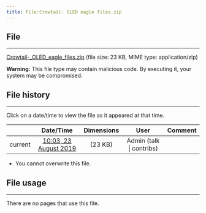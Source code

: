 ```yaml
---
title: File:Crowtail- OLED eagle files.zip
---
```


## File
--------

[Crowtail-_OLED_eagle_files.zip](https://wiki.elecrow.com/images/3/30/Crowtail-_OLED_eagle_files.zip) (file size: 23 KB, MIME type: application/zip)

**Warning:** This file type may contain malicious code. By executing it, your system may be compromised.

## File history
--------

Click on a date/time to view the file as it appeared at that time.

|         |                          Date/Time                           | Dimensions  |                             User                             | Comment |
| :-----: | :----------------------------------------------------------: | :---------: | :----------------------------------------------------------: | :-----: |
| current | [10:03, 23 August 2019](https://wiki.elecrow.com/images/3/30/Crowtail-_OLED_eagle_files.zip) | (23 KB) | Admin (talk \| contribs) |         |

- You cannot overwrite this file.

## File usage
--------

There are no pages that use this file.